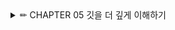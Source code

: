 <details>

<summary> ✏ CHAPTER 05 깃을 더 깊게 이해하기 </summary>
<div markdown="1">

**깃이 특별한 이유**
1. 스냅샷을 사용한다.
    - 새로운 버전이 만들어질 때 해당 버전의 각 파일이 최종 상태 그대로 저장되는 방식

2. 깃은 분산 버전 관리 시스템이다.
    - 각자 편한대로 작업하다가 원하는 때에 프로젝트를 푸시와 풀로 동기화하면서 협업할 수 있다.


**git rm 명령으로 파일 삭제하기**

git rm (파일 이름) - 삭제하면서 바로 커밋하기

[이미지]

git reset --hard - 앞의 작업 되돌기

**git mv 명령으로 파일 이동하기**

git mv (원래 파일 이름) (변경 파일 이름)

[이미지]

**restor 명령으로 파일을 작업 디렉터리로 되돌리기**

[이미지]

- 위의 결과는 tigers.yaml, pumas.yaml, panthers.yaml 파일이 변경되었다.
- 이 주에서 pumas.yaml은 커밋에 포함하고 싶지 않다면?

git restore --staged (파일 이름)

**변경 사항을 작업 디렉터리에서 빼기**
git restore 파일 이름
[이미지]

**git reset 명령으로 작업 되돌리기**

- git reset --hard: 작업 내역 자체를 지운다.
- git reset --mixed: 변경 사항을 스테이지 영역에서만 제거하는 명령
- git reset --soft: 변경 사항을 저장소에서만 제거하고 스테이지 영역을 남겨 둔다.



</details>
